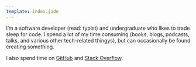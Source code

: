 ```yaml
---
template: index.jade
---
```


I&rsquo;m a software developer (read: typist) and undergraduate who likes to trade sleep for code. I spend a lot of my time consuming (books, blogs, podcasts, talks, and various other tech-related thingys), but can occasionally be found creating something.

I also spend time on [GitHub](https://github.com/whymarrh) and [Stack Overflow](http://stackoverflow.com/users/1267663/whymarrh).
